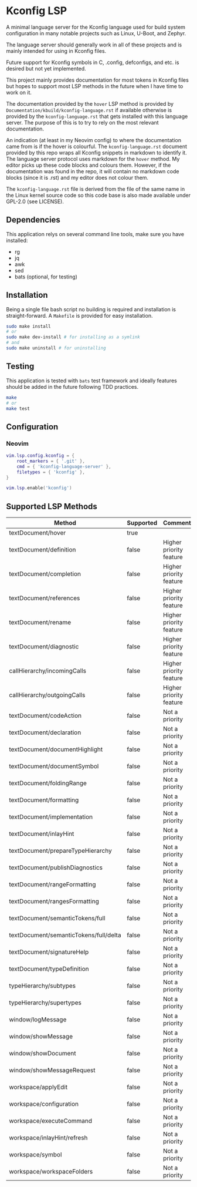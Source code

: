 
# Kconfig LSP

A minimal language server for the Kconfig language used for build system
configuration in many notable projects such as Linux, U-Boot, and Zephyr.

The language server should generally work in all of these projects and is
mainly intended for using in Kconfig files.

Future support for Kconfig symbols in C, .config, defconfigs, and etc. is
desired but not yet implemented.

This project mainly provides documentation for most tokens in Kconfig files but
hopes to support most LSP methods in the future when I have time to work on it.

The documentation provided by the `hover` LSP method is provided by
`Documentation/kbuild/kconfig-language.rst` if available otherwise is provided
by the `kconfig-language.rst` that gets installed with this language server.
The purpose of this is to try to rely on the most relevant documentation.

An indication (at least in my Neovim config) to where the documentation came
from is if the hover is colourful. The `kconfig-language.rst` document provided
by this repo wraps all Kconfig snippets in markdown to identify it. The
language server protocol uses markdown for the `hover` method. My editor picks
up these code blocks and colours them. However, if the documentation was found
in the repo, it will contain no markdown code blocks (since it is .rst) and my
editor does not colour them.

The `kconfig-language.rst` file is derived from the file of the same name in
the Linux kernel source code so this code base is also made available under
GPL-2.0 (see LICENSE).

## Dependencies

This application relys on several command line tools, make sure you have
installed:
- rg
- jq
- awk
- sed
- bats (optional, for testing)

## Installation

Being a single file bash script no building is required and installation is
straight-forward. A `Makefile` is provided for easy installation.

```sh
sudo make install
# or
sudo make dev-install # for installing as a symlink
# and
sudo make uninstall # for uninstalling
```

## Testing

This application is tested with `bats` test framework and ideally features
should be added in the future following TDD practices.

```sh
make
# or
make test
```

## Configuration

### Neovim

```lua
vim.lsp.config.kconfig = {
    root_markers = { '.git' },
    cmd = { 'kconfig-language-server' },
    filetypes = { 'kconfig' },
}

vim.lsp.enable('kconfig')
```

## Supported LSP Methods

| Method | Supported | Comment |
|--------|-----------|---------|
|textDocument/hover|true||
|textDocument/definition|false|Higher priority feature|
|textDocument/completion|false|Higher priority feature|
|textDocument/references|false|Higher priority feature|
|textDocument/rename|false|Higher priority feature|
|textDocument/diagnostic|false|Higher priority feature|
|callHierarchy/incomingCalls|false|Higher priority feature|
|callHierarchy/outgoingCalls|false|Higher priority feature|
|textDocument/codeAction|false|Not a priority|
|textDocument/declaration|false|Not a priority|
|textDocument/documentHighlight|false|Not a priority|
|textDocument/documentSymbol|false|Not a priority|
|textDocument/foldingRange|false|Not a priority|
|textDocument/formatting|false|Not a priority|
|textDocument/implementation|false|Not a priority|
|textDocument/inlayHint|false|Not a priority|
|textDocument/prepareTypeHierarchy|false|Not a priority|
|textDocument/publishDiagnostics|false|Not a priority|
|textDocument/rangeFormatting|false|Not a priority|
|textDocument/rangesFormatting|false|Not a priority|
|textDocument/semanticTokens/full|false|Not a priority|
|textDocument/semanticTokens/full/delta|false|Not a priority|
|textDocument/signatureHelp|false|Not a priority|
|textDocument/typeDefinition|false|Not a priority|
|typeHierarchy/subtypes|false|Not a priority|
|typeHierarchy/supertypes|false|Not a priority|
|window/logMessage|false|Not a priority|
|window/showMessage|false|Not a priority|
|window/showDocument|false|Not a priority|
|window/showMessageRequest|false|Not a priority|
|workspace/applyEdit|false|Not a priority|
|workspace/configuration|false|Not a priority|
|workspace/executeCommand|false|Not a priority|
|workspace/inlayHint/refresh|false|Not a priority|
|workspace/symbol|false|Not a priority|
|workspace/workspaceFolders|false|Not a priority|

